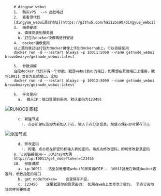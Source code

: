         # dingyue_webui
        1.  购买VPS  --> 此处略过 
        2.  查看源代码 
        [dingyue_webui源码地址](https://github.com/hai125698/dingyue_webui)
        3.  简单安装 
          a. 直接安装到服务器
          b. 打包为docker镜像再进行安装
        4.  docker镜像使用
        以上源码我已经打包为docker镜像上传到dockerhub上，可以直接使用 
        docker run -d --restart always -p 10011:5000 --name getnode_webui brownbearye/getnode_webui:latest
         
        5.  参数讲解
        这段docker 代码只有一个参数，就是webui发布的端口，如果想在其他端口上使用，就将10011 改变为其他端口，比如 
        docker run -d --restart always -p 10012:5000 --name getnode_webui brownbearye/getnode_webui:latest
         
        6.  平台使用 
          a.  输入IP：端口登录到系统，默认密码为123456  
![RUNOOB 图标](https://tc.vless.vip/i/2023/12/16/s4c2fi.png)

          c. 新建节点
            ⅰ. 点击新建标签即为新加入节点，输入节点分享信息，然后点保存即可保存节点 
            
![添加节点](https://tc.vless.vip/i/2023/12/16/s4cczl.png) 

          d. 修改密码
            ⅰ. 同理，点击修在新密码栏输入新的密码，再点击修改密码，即可修改登录密码
        8. 订阅链接使用-- 以V2rayN为例 
        http://ip:10011/get_node?token=123456
        10.  参数讲解 
          a. ip:10011   这里就是搭建webui的服务器的IP ， 10011就是在新建docker容器时，参数指定的端口
          b. get_node?token=    这里保存不变，
          c. 123456    这里就是你的登录密码， 如果在web上面修改了密码， 节点订阅地址同样需要修改
